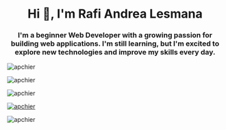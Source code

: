 <h1 align="center">Hi 👋, I'm Rafi Andrea Lesmana</h1>
<h3 align="center">I'm a beginner Web Developer with a growing passion for building web applications. I'm still learning, but I'm excited to explore new technologies and improve my skills every day.</h3>

<p><img align="center" src="https://github-readme-stats.vercel.app/api?username=Apchier&theme=vision-friendly-dark&show_icons=true&hide_border=true&count_private=true" alt="apchier" /></p>
<p><img align="center" src="https://github-readme-streak-stats.herokuapp.com/?user=Apchier&theme=vision-friendly-dark&hide_border=true" alt="apchier" /></p>
<p><img align="center" src="https://github-readme-stats.vercel.app/api/top-langs/?username=Apchier&theme=vision-friendly-dark&show_icons=true&hide_border=true&layout=compact" alt="apchier" /></p>

<p align="left"> <a href="https://github.com/ryo-ma/github-profile-trophy"><img src="https://github-profile-trophy.vercel.app/?username=apchier" alt="apchier" /></a> </p>

<p align="left"> <img src="https://komarev.com/ghpvc/?username=apchier&label=Profile%20views&color=0e75b6&style=flat" alt="apchier" /> </p>
